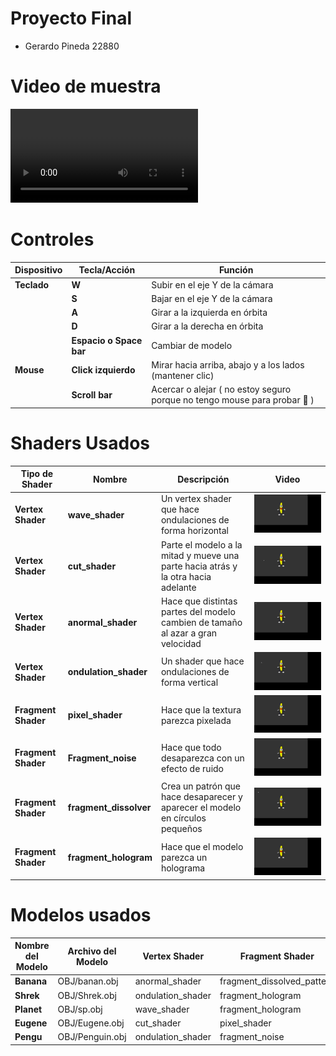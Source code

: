 # Proyecto Final
* Gerardo Pineda 22880
# Video de muestra
<div style={{ textAlign: "center" }}>
  <video src="/videos/video1042113675.mp4" controls style={{width: "100%"}}></video>
</div>

# Controles

| **Dispositivo** | **Tecla/Acción**             | **Función**                                              |
|------------------|------------------------------|----------------------------------------------------------|
| **Teclado**      | **W**                        | Subir en el eje Y de la cámara                          |
|                  | **S**                        | Bajar en el eje Y de la cámara                          |
|                  | **A**                        | Girar a la izquierda en órbita                          |
|                  | **D**                        | Girar a la derecha en órbita                            |
|                  | **Espacio o Space bar**      | Cambiar de modelo                                       |
| **Mouse**        | **Click izquierdo**          | Mirar hacia arriba, abajo y a los lados (mantener clic) |
|                  | **Scroll bar**               | Acercar o alejar ( no estoy seguro porque no tengo mouse para probar 🫠 ) |


# Shaders Usados

| **Tipo de Shader** | **Nombre**                | **Descripción**                                                                               | **Video**       |
|---------------------|--------------------------|-----------------------------------------------------------------------------------------------|-----------------|
| **Vertex Shader**   | **wave_shader**          | Un vertex shader que hace ondulaciones de forma horizontal                                    | ![Ver video](https://github.com/Gerax5/OpenGL/blob/main/videos/gifs/vertex/pygame%20window%202024-10-28%2019-59-40.gif)   |
| **Vertex Shader**   | **cut_shader**           | Parte el modelo a la mitad y mueve una parte hacia atrás y la otra hacia adelante             | ![Ver video](https://github.com/Gerax5/OpenGL/blob/main/videos/gifs/vertex/pygame%20window%202024-10-28%2019-59-57.gif)   |
| **Vertex Shader**   | **anormal_shader**       | Hace que distintas partes del modelo cambien de tamaño al azar a gran velocidad               | ![Ver video](https://github.com/Gerax5/OpenGL/blob/main/videos/gifs/vertex/pygame%20window%202024-10-28%2020-01-02.gif)   |
| **Vertex Shader**   | **ondulation_shader**    | Un shader que hace ondulaciones de forma vertical                                             | ![Ver video](https://github.com/Gerax5/OpenGL/blob/main/videos/gifs/vertex/pygame%20window%202024-10-28%2020-01-15.gif)   |
| **Fragment Shader** | **pixel_shader**         | Hace que la textura parezca pixelada                                                         | ![Ver video](https://github.com/Gerax5/OpenGL/blob/main/videos/gifs/fragment/pygame%20window%202024-10-28%2020-08-00.gif)   |
| **Fragment Shader** | **Fragment_noise**       | Hace que todo desaparezca con un efecto de ruido                                             | ![Ver video](https://github.com/Gerax5/OpenGL/blob/main/videos/gifs/fragment/pygame%20window%202024-10-28%2020-08-18.gif)   |
| **Fragment Shader** | **fragment_dissolver**   | Crea un patrón que hace desaparecer y aparecer el modelo en círculos pequeños                | ![Ver video](https://github.com/Gerax5/OpenGL/blob/main/videos/gifs/fragment/pygame%20window%202024-10-28%2020-09-53.gif)   |
| **Fragment Shader** | **fragment_hologram**    | Hace que el modelo parezca un holograma                                                      | ![Ver video](https://github.com/Gerax5/OpenGL/blob/main/videos/gifs/fragment/pygame%20window%202024-10-28%2020-10-09.gif)   |

# Modelos usados 

| **Nombre del Modelo** | **Archivo del Modelo**    | **Vertex Shader**      | **Fragment Shader**           |
|------------------------|---------------------------|-------------------------|--------------------------------|
| **Banana**            | OBJ/banan.obj            | anormal_shader          | fragment_dissolved_pattern    |
| **Shrek**             | OBJ/Shrek.obj            | ondulation_shader       | fragment_hologram             |
| **Planet**            | OBJ/sp.obj               | wave_shader             | fragment_hologram             |
| **Eugene**            | OBJ/Eugene.obj           | cut_shader              | pixel_shader                  |
| **Pengu**             | OBJ/Penguin.obj          | ondulation_shader       | fragment_noise                |




